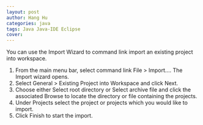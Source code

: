 ```yaml
---
layout: post
author: Hang Hu
categories: java
tags: Java Java-IDE Eclipse 
cover: 
---
```


You can use the Import Wizard to  command link import an existing project into workspace.
1. From the main menu bar, select  command link File > Import.... The Import wizard opens.
2. Select General > Existing Project into Workspace and click Next.
3. Choose either Select root directory or Select archive file and click the associated Browse to locate the directory or file containing the projects.
4. Under Projects select the project or projects which you would like to import.
5. Click Finish to start the import.
